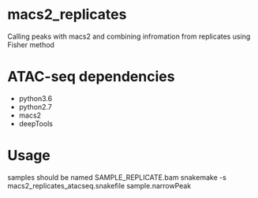 # macs2_replicates
Calling peaks with macs2 and combining infromation from replicates using Fisher method

# ATAC-seq dependencies
+ python3.6
+ python2.7
+ macs2
+ deepTools

# Usage
samples should be named SAMPLE_REPLICATE.bam
snakemake -s macs2_replicates_atacseq.snakefile sample.narrowPeak
